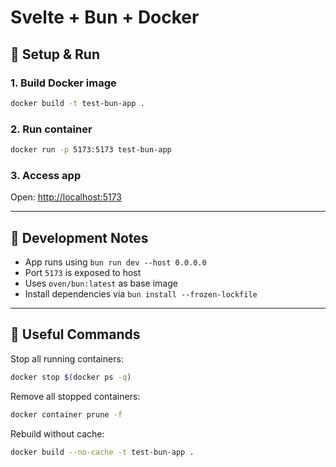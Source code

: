 # Svelte + Bun + Docker

## 🚀 Setup & Run

### 1. Build Docker image

```bash
docker build -t test-bun-app .
```

### 2. Run container

```bash
docker run -p 5173:5173 test-bun-app
```

### 3. Access app

Open: [http://localhost:5173](http://localhost:5173)

---

## 🧰 Development Notes

- App runs using `bun run dev --host 0.0.0.0`
- Port `5173` is exposed to host
- Uses `oven/bun:latest` as base image
- Install dependencies via `bun install --frozen-lockfile`

---

## 🧹 Useful Commands

Stop all running containers:

```bash
docker stop $(docker ps -q)
```

Remove all stopped containers:

```bash
docker container prune -f
```

Rebuild without cache:

```bash
docker build --no-cache -t test-bun-app .
```
